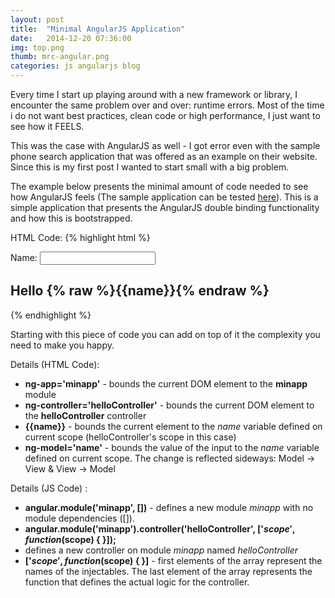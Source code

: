 ```yaml
---
layout: post
title:  "Minimal AngularJS Application"
date:   2014-12-20 07:36:00
img: top.png
thumb: mrc-angular.png
categories: js angularjs blog
---
```


Every time I start up playing around with a new framework or library, I encounter the same problem
over and over: runtime errors. Most of the time i do not want best practices, clean code or high
performance, I just want to see how it FEELS.

This was the case with AngularJS as well - I got error even with the sample phone search application
that was offered as an example on their website. Since this is my first post I wanted to start small
with a big problem.

The example below presents the minimal amount of code needed to see how AngularJS feels (The sample
application can be tested [here][staticPage]). This is a simple application that presents the
AngularJS double binding functionality and how this is bootstrapped.

HTML Code:
{% highlight html %}
<html>
<head>
    <script src="https://code.jquery.com/jquery-2.1.1.min.js"></script>
    <script src="https://ajax.googleapis.com/ajax/libs/angularjs/1.2.0/angular.min.js"></script>
</head>
<body ng-app='minapp'>
<div ng-controller='helloController'>
    <div>
        Name: <input ng-model='name'>
    </div>
    <h2>Hello {% raw %}{{name}}{% endraw %}</h2>
</div>
</body>
<script>
    //Define minapp module
    angular.module('minapp', []);

    //Define hello controller
    angular
            .module('minapp')
            .controller('helloController', ['$scope', function($scope) {
                $scope.name = 'untitled';
            }]);
</script>
</html>

{% endhighlight %}


Starting with this piece of code you can add on top of it the complexity you need to make you happy.

Details (HTML Code):

+ **ng-app='minapp'** - bounds the current DOM element to the **minapp** module
+ **ng-controller='helloController'** - bounds the current DOM element to the **helloController** controller
+ **\{\{name\}\}** - bounds the current element to the *name* variable defined on current scope (helloController's scope in this case)
+ **ng-model='name'** - bounds the value of the input to the *name* variable defined on current scope. The change is reflected sideways: Model -> View & View -> Model

Details (JS Code) :

+ **angular.module('minapp', [])** -  defines a new module *minapp* with no module dependencies ([]).
+ **angular.module('minapp').controller('helloController', ['$scope', function($scope) { }]);**
 + defines a new controller on module *minapp* named *helloController*
 + **['$scope', function($scope) { }]** - first elements of the array represent the names of the injectables. The
   last element of the array represents the function that defines the actual logic for the controller.



[staticPage]: static/angular-min-post/angular-min.html
